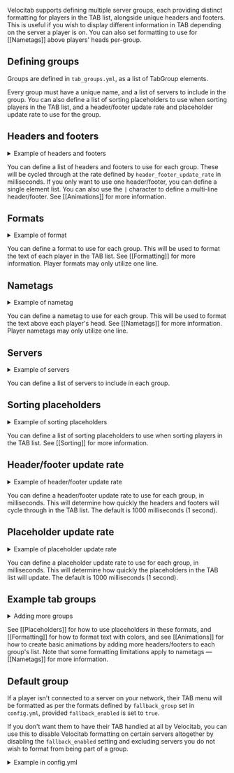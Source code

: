 Velocitab supports defining multiple server groups, each providing distinct formatting for players in the TAB list,
alongside unique headers and footers. This is useful if you wish to display different information in TAB depending on
the server a player is on. You can also set formatting to use for [[Nametags]] above players' heads per-group.

## Defining groups

Groups are defined in `tab_groups.yml`, as a list of TabGroup elements.

Every group must have a unique name, and a list of servers to include in the group. You can also define a list of
sorting placeholders to use when sorting players in the TAB list, and a header/footer update rate and placeholder update
rate to use for the group.

## Headers and footers

<details>
<summary>Example of headers and footers</summary>

```yaml
  headers:
    - '&rainbow&Running Velocitab by William278'
  footers:
    - '[There are currently %players_online%/%max_players_online% players online](gray)'
```

</details>

You can define a list of headers and footers to use for each group. These will be cycled through at the rate defined
by `header_footer_update_rate` in milliseconds. If you only want to use one header/footer, you can define a single
element list. You can also use the `|` character to define a multi-line header/footer. See [[Animations]] for more
information.

## Formats

<details>
<summary>Example of format</summary>

```yaml
  format: '&7[%server%] &f%prefix%%username%'
```

</details>

You can define a format to use for each group. This will be used to format the text of each player in the TAB list.
See [[Formatting]] for more information.
Player formats may only utilize one line.

## Nametags

<details>
<summary>Example of nametag</summary>

```yaml
  nametag:
    prefix: '&f%prefix%'
    suffix: '&f%suffix%'
```

</details>

You can define a nametag to use for each group. This will be used to format the text above each player's head.
See [[Nametags]] for more information.
Player nametags may only utilize one line.

## Servers

<details>
<summary>Example of servers</summary>

```yaml
  servers:
    - lobby
    - survival
    - creative
    - minigames
    - skyblock
    - prison
    - hub
```

</details>

You can define a list of servers to include in each group.

## Sorting placeholders

<details>
<summary>Example of sorting placeholders</summary>

```yaml
  sorting_placeholders:
    - '%role_weight%'
    - '%username_lower%'
```

</details>

You can define a list of sorting placeholders to use when sorting players in the TAB list. See [[Sorting]] for more
information.

## Header/footer update rate

<details>
<summary>Example of header/footer update rate</summary>

```yaml
  header_footer_update_rate: 1000
```

</details>

You can define a header/footer update rate to use for each group, in milliseconds. This will determine how quickly the
headers and footers will cycle through in the TAB list. The default is 1000 milliseconds (1 second).

## Placeholder update rate

<details>
<summary>Example of placeholder update rate</summary>

```yaml
  placeholder_update_rate: 1000
```

</details>

You can define a placeholder update rate to use for each group, in milliseconds. This will determine how quickly the
placeholders in the TAB list will update. The default is 1000 milliseconds (1 second).


## Example tab groups

<details>

<summary>Adding more groups</summary>

```yaml
groups:
  - name: lobbies
    headers:
      - '&rainbow&Running Velocitab by William278 on Lobbies!'
    footers:
      - '[There are currently %players_online%/%max_players_online% players online](gray)'
    format: '&7[%server%] &f%prefix%%username%'
    servers:
      - lobby
      - hub
      - minigames
      - creative
      - survival
    sorting_placeholders:
      - '%role_weight%'
      - '%username_lower%'
    header_footer_update_rate: 1000
    placeholder_update_rate: 1000
  - name: creative
    headers:
      - '&rainbow&Running Velocitab by William278 on Creative!'
    footers:
      - '[There are currently %players_online%/%max_players_online% players online](gray)'
    format: '&7[%server%] &f%prefix%%username%'
    servers:
      - creative
    sorting_placeholders:
      - '%role_weight%'
      - '%username_lower%'
    header_footer_update_rate: 1000
    placeholder_update_rate: 1000
  - name: survival
    headers:
      - '&rainbow&Running Velocitab by William278 on Survival!'
    footers:
      - '[There are currently %players_online%/%max_players_online% players online](gray)'
    format: '&7[%server%] &f%prefix%%username%'
    servers:
      - survival
    sorting_placeholders:
      - '%role_weight%'
      - '%username_lower%'
    header_footer_update_rate: 1000
    placeholder_update_rate: 1000
  ```

</details>

See [[Placeholders]] for how to use placeholders in these formats, and [[Formatting]] for how to format text with
colors, and see [[Animations]] for how to create basic animations by adding more headers/footers to each group's list.
Note that some formatting limitations apply to nametags &mdash; [[Nametags]] for more information.

## Default group

If a player isn't connected to a server on your network, their TAB menu will be formatted as per the formats defined
by `fallback_group` set in `config.yml`, provided `fallback_enabled` is set to `true`.

If you don't want them to have their TAB handled at all by Velocitab, you can use this to disable Velocitab formatting
on certain servers altogether by disabling the `fallback_enabled` setting and excluding servers you do not wish to
format from being part of a group.

<details>
<summary>Example in config.yml</summary>

```yaml
# All servers which are not in other groups will be put in the fallback group.
# "false" will exclude them from Velocitab.
fallback_enabled: true
# The formats to use for the fallback group.
fallback_group: 'lobbies'
```

</details>